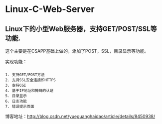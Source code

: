 Linux-C-Web-Server
==================

Linux下的小型Web服务器，支持GET/POST/SSL等功能.
------
这个主要是在CSAPP基础上做的，添加了POST，SSL，目录显示等功能。

 实现功能：
 ###
    1. 支持GET/POST方法
    2. 支持SSL安全连接即HTTPS
    3. 支持CGI
    4. 基于IP地址和掩码的认证
    5. 目录显示
    6. 日志功能
    7. 错误提示页面

博客地址：http://blog.csdn.net/yueguanghaidao/article/details/8450938/
###
